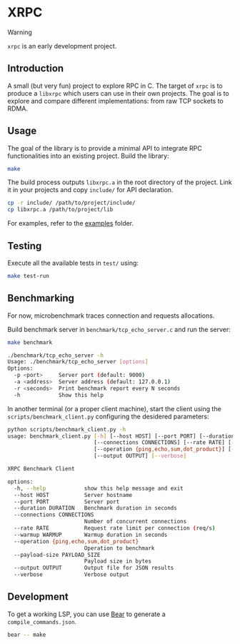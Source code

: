 # XRPC

> [!WARNING]
> `xrpc` is an early development project.

## Introduction
A small (but very fun) project to explore RPC in C.
The target of `xrpc` is to produce a `libxrpc` which users can use in their own projects.
The goal is to explore and compare different implementations: from raw TCP sockets to RDMA.


## Usage

The goal of the library is to provide a minimal API to integrate RPC functionalities into an existing project.
Build the library:

```sh
make
```

The build process outputs `libxrpc.a` in the root directory of the project. 
Link it in your projects and copy `include/` for API declaration.

```sh
cp -r include/ /path/to/project/include/
cp libxrpc.a /path/to/project/lib
```

For examples, refer to the [examples](./examples/) folder.


## Testing
Execute all the available tests in `test/` using:

```sh
make test-run
```

## Benchmarking

For now, microbenchmark traces connection and requests allocations.

Build benchmark server in `benchmark/tcp_echo_server.c` and run the server:

```sh
make benchmark

./benchmark/tcp_echo_server -h
Usage: ./benchmark/tcp_echo_server [options]
Options:
  -p <port>     Server port (default: 9000)
  -a <address>  Server address (default: 127.0.0.1)
  -r <seconds>  Print benchmark report every N seconds
  -h            Show this help
```

In another terminal (or a proper client machine), start the client using the `scripts/benchmark_client.py`
configuring the desidered parameters:

```sh
python scripts/benchmark_client.py -h
usage: benchmark_client.py [-h] [--host HOST] [--port PORT] [--duration DURATION]
                           [--connections CONNECTIONS] [--rate RATE] [--warmup WARMUP]
                           [--operation {ping,echo,sum,dot_product}] [--payload-size PAYLOAD_SIZE]
                           [--output OUTPUT] [--verbose]

XRPC Benchmark Client

options:
  -h, --help            show this help message and exit
  --host HOST           Server hostname
  --port PORT           Server port
  --duration DURATION   Benchmark duration in seconds
  --connections CONNECTIONS
                        Number of concurrent connections
  --rate RATE           Request rate limit per connection (req/s)
  --warmup WARMUP       Warmup duration in seconds
  --operation {ping,echo,sum,dot_product}
                        Operation to benchmark
  --payload-size PAYLOAD_SIZE
                        Payload size in bytes
  --output OUTPUT       Output file for JSON results
  --verbose             Verbose output
```

## Development
To get a working LSP, you can use [Bear](https://github.com/rizsotto/Bear) to generate a `compile_commands.json`.

```sh
bear -- make
```
